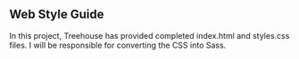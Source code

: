## Web Style Guide
In this project, Treehouse has provided completed index.html and styles.css files. I will be responsible for converting the CSS into Sass.
